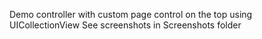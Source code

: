 Demo controller with custom page control on the top using UICollectionView
See screenshots in Screenshots folder
